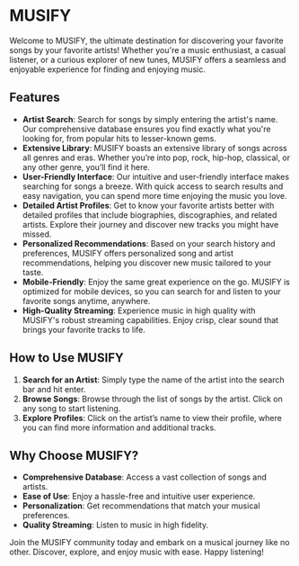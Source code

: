 # MUSIFY

Welcome to MUSIFY, the ultimate destination for discovering your favorite songs by your favorite artists! Whether you're a music enthusiast, a casual listener, or a curious explorer of new tunes, MUSIFY offers a seamless and enjoyable experience for finding and enjoying music.

## Features

- **Artist Search**: Search for songs by simply entering the artist's name. Our comprehensive database ensures you find exactly what you're looking for, from popular hits to lesser-known gems.
- **Extensive Library**: MUSIFY boasts an extensive library of songs across all genres and eras. Whether you’re into pop, rock, hip-hop, classical, or any other genre, you’ll find it here.
- **User-Friendly Interface**: Our intuitive and user-friendly interface makes searching for songs a breeze. With quick access to search results and easy navigation, you can spend more time enjoying the music you love.
- **Detailed Artist Profiles**: Get to know your favorite artists better with detailed profiles that include biographies, discographies, and related artists. Explore their journey and discover new tracks you might have missed.
- **Personalized Recommendations**: Based on your search history and preferences, MUSIFY offers personalized song and artist recommendations, helping you discover new music tailored to your taste.
- **Mobile-Friendly**: Enjoy the same great experience on the go. MUSIFY is optimized for mobile devices, so you can search for and listen to your favorite songs anytime, anywhere.
- **High-Quality Streaming**: Experience music in high quality with MUSIFY's robust streaming capabilities. Enjoy crisp, clear sound that brings your favorite tracks to life.

## How to Use MUSIFY

1. **Search for an Artist**: Simply type the name of the artist into the search bar and hit enter.
2. **Browse Songs**: Browse through the list of songs by the artist. Click on any song to start listening.
3. **Explore Profiles**: Click on the artist’s name to view their profile, where you can find more information and additional tracks.

## Why Choose MUSIFY?

- **Comprehensive Database**: Access a vast collection of songs and artists.
- **Ease of Use**: Enjoy a hassle-free and intuitive user experience.
- **Personalization**: Get recommendations that match your musical preferences.
- **Quality Streaming**: Listen to music in high fidelity.

Join the MUSIFY community today and embark on a musical journey like no other. Discover, explore, and enjoy music with ease. Happy listening!

